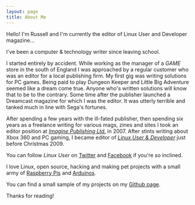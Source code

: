 ```yaml
---
layout: page
title: About Me
---
```


<p class="message">
  Hello! I'm Russell and I'm currently the editor of Linux User and Developer magazine...
</p>

I've been a computer & technology writer since leaving school.

I started entirely by accident. While working as the manager of a *GAME* store in the south of England I was approached by a regular customer who was an editor for a local publishing firm. My first gig was writing solutions for PC games. Being paid to play Dungeon Keeper and Little Big Adventure seemed like a dream come true. Anyone who's written solutions will know that to be to the contrary. Some time after the publisher launched a Dreamcast magazine for which I was the editor. It was utterly terrible and tanked much in line with Sega's fortunes.

After spending a few years with the ill-fated publisher, then spending six years as a freelance writing for various mags, zines and sites I took an editor position at [*Imagine Publishing Ltd.*](http://www.imaginepublishing.co.uk) in 2007. After stints writing about Xbox 360 and PC gaming, I became editor of [*Linux User & Developer*](http://www.linuxuser.co.uk) just before Christmas 2009.

You can follow *Linux User* on [Twitter](https://twitter.com/linuxusermag) and [Facebook](http://www.facebook.com/LinuxUserUK) if you're so inclined. 

I love Linux, open source, hacking and making pet projects with a small army of [Raspberry Pis](http://www.raspberrypi.org) and [Arduinos](http://www.arduino.cc).

You can find a small sample of my projects on my [Github page](http://github.com/russb78). 

Thanks for reading!